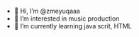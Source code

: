 - 👋 Hi, I’m @zmeyuqaaa
- 👀 I’m interested in music production
- 🌱 I’m currently learning java scrit, HTML


<!---
zmeyuqaaa/zmeyuqaaa is a ✨ special ✨ repository because its `README.md` (this file) appears on your GitHub profile.
You can click the Preview link to take a look at your changes.
--->

